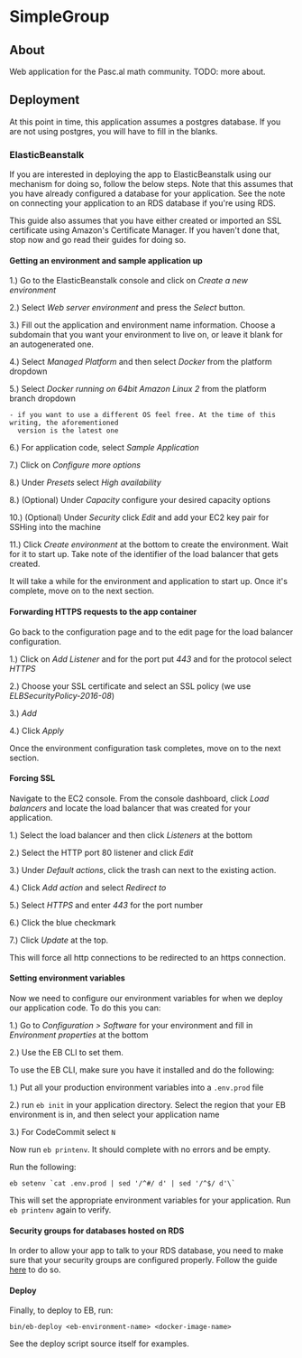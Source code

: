 # SimpleGroup

## About

Web application for the Pasc.al math community. TODO: more about.

## Deployment

At this point in time, this application assumes a postgres database. If you are not
  using postgres, you will have to fill in the blanks.

### ElasticBeanstalk

If you are interested in deploying the app to ElasticBeanstalk using our mechanism for doing so,
  follow the below steps. Note that this assumes that you have already configured a database for
  your application. See the note on connecting your application to an RDS database if you're using
  RDS.

This guide also assumes that you have either created or imported an SSL certificate using Amazon's
  Certificate Manager. If you haven't done that, stop now and go read their guides for doing so.

#### Getting an environment and sample application up

1.) Go to the ElasticBeanstalk console and click on *Create a new environment*

2.) Select *Web server environment* and press the *Select* button.

3.) Fill out the application and environment name information. Choose a subdomain that you want
    your environment to live on, or leave it blank for an autogenerated one.

4.) Select *Managed Platform* and then select *Docker* from the platform dropdown

5.) Select *Docker running on 64bit Amazon Linux 2* from the platform branch dropdown

    - if you want to use a different OS feel free. At the time of this writing, the aforementioned
      version is the latest one

6.) For application code, select *Sample Application*

7.) Click on *Configure more options*

8.) Under *Presets* select *High availability*

8.) (Optional) Under *Capacity* configure your desired capacity options

10.) (Optional) Under *Security* click *Edit* and add your EC2 key pair for SSHing into the machine

11.) Click *Create environment* at the bottom to create the environment. Wait for it to start up. Take
      note of the identifier of the load balancer that gets created.

It will take a while for the environment and application to start up. Once it's complete, move on to
  the next section.

#### Forwarding HTTPS requests to the app container

Go back to the configuration page and to the edit page for the load balancer configuration.

1.) Click on *Add Listener* and for the port put *443* and for the protocol select *HTTPS*

2.) Choose your SSL certificate and select an SSL policy (we use *ELBSecurityPolicy-2016-08*)

3.) *Add*

4.) Click *Apply*

Once the environment configuration task completes, move on to the next section.

#### Forcing SSL

Navigate to the EC2 console. From the console dashboard, click *Load balancers* and locate the load balancer
  that was created for your application.

1.) Select the load balancer and then click *Listeners* at the bottom

2.) Select the HTTP port 80 listener and click *Edit*

3.) Under *Default actions*, click the trash can next to the existing action.

4.) Click *Add action* and select *Redirect to*

5.) Select *HTTPS* and enter *443* for the port number

6.) Click the blue checkmark

7.) Click *Update* at the top.

This will force all http connections to be redirected to an https connection.

#### Setting environment variables

Now we need to configure our environment variables for when we deploy our application code. To do this you can:

1.) Go to *Configuration > Software* for your environment and fill in *Environment properties* at the bottom

2.) Use the EB CLI to set them.

To use the EB CLI, make sure you have it installed and do the following:

1.) Put all your production environment variables into a `.env.prod` file

2.) run `eb init` in your application directory. Select the region that your EB environment
    is in, and then select your application name

3.) For CodeCommit select `N`

Now run `eb printenv`. It should complete with no errors and be empty.

Run the following:

```
eb setenv `cat .env.prod | sed '/^#/ d' | sed '/^$/ d'\`
```

This will set the appropriate environment variables for your application. Run `eb printenv` again
  to verify.

#### Security groups for databases hosted on RDS

In order to allow your app to talk to your RDS database, you need to make sure that your security
  groups are configured properly. Follow the guide [here](https://docs.aws.amazon.com/elasticbeanstalk/latest/dg/rds-external-defaultvpc.html) to do so.

#### Deploy

Finally, to deploy to EB, run:

```
bin/eb-deploy <eb-environment-name> <docker-image-name>
```

See the deploy script source itself for examples.
